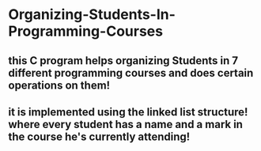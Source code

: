 # Organizing-Students-In-Programming-Courses

## this C program helps organizing Students in 7 different programming courses and does certain operations on them!

## it is implemented using the linked list structure! where every student has a name and a mark in the course he's currently attending!


